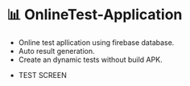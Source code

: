 # 📊 OnlineTest-Application
* Online test apllication using firebase database.
* Auto result generation.
* Create an dynamic tests without build APK.

- TEST SCREEN
